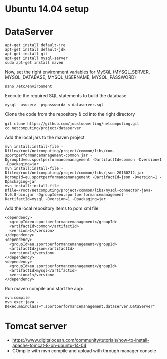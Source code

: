 # Ubuntu 14.04 setup

# DataServer

```
apt-get install default-jre
apt-get install default-jdk
apt-get install git
apt-get install mysql-server
sudo apt-get install maven
```

Now, set the right environment variables for MySQL (MYSQL_SERVER, MYSQL_DATABASE, MYSQL_USERNAME, MYSQL_PASSWORD)
```
nano /etc/environment
```

Execute the required SQL statements to build the database
```
mysql -u<user> -p<password> < dataserver.sql
```

Clone the code from the repository & cd into the right directory
```
git clone https://github.com/joostouwerling/netcomputing.git
cd netcomputing/project/dataserver
```

Add the local jars to the maven project
```
mvn install:install-file -Dfile=/root/netcomputing/project/common/libs/com-sportperformancemanagement-common.jar -DgroupId=eu.sportperformancemanagement -DartifactId=common -Dversion=1 -Dpackaging=jar
mvn install:install-file -Dfile=/root/netcomputing/project/common/libs/json-20160212.jar -DgroupId=eu.sportperformancemanagement -DartifactId=json -Dversion=1 -Dpackaging=jar
mvn install:install-file -Dfile=/root/netcomputing/project/common/libs/mysql-connector-java-5.0.8-bin.jar -DgroupId=eu.sportperformancemanagement -DartifactId=mysql -Dversion=1 -Dpackaging=jar
```

Add the local repository items to pom.xml file:
```
<dependency>
  <groupId>eu.sportperformancemanagement</groupId>
  <artifactId>common</artifactId>
  <version>1</version>
</dependency>
<dependency>
  <groupId>eu.sportperformancemanagement</groupId>
  <artifactId>json</artifactId>
  <version>1</version>
</dependency>
<dependency>
  <groupId>eu.sportperformancemanagement</groupId>
  <artifactId>mysql</artifactId>
  <version>1</version>
</dependency>
```

Run maven compile and start the app:
```
mvn:compile
mvn exec:java -Dexec.mainClass=".sportperformancemanagement.dataserver.DataServer"
```

# Tomcat server

* https://www.digitalocean.com/community/tutorials/how-to-install-apache-tomcat-8-on-ubuntu-14-04
* COmpile with mvn compile and upload with through manager console
